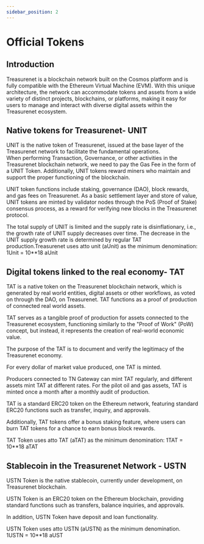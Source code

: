 ```yaml
---
sidebar_position: 2
---
```


# Official Tokens

## Introduction

Treasurenet is a blockchain network built on the Cosmos platform and is fully compatible with the Ethereum Virtual Machine (EVM). With this unique architecture, the network can accommodate tokens and assets from a wide variety of distinct projects, blockchains, or platforms, making it easy for users to manage and interact with diverse digital assets within the Treasurenet ecosystem.

## Native tokens for Treasurenet- UNIT

UNIT is the native token of Treasurenet, issued at the base layer of the Treasurenet network to facilitate the fundamental operations.  
When performing Transaction, Governance, or other activities in the Treasurenet blockchain network, we need to pay the Gas Fee in the form of a UNIT Token. Additionally, UNIT tokens reward miners who maintain and support the proper functioning of the blockchain.

UNIT token functions include staking, governance (DAO), block rewards, and gas fees on Treasurenet. As a basic settlement layer and store of value, UNIT tokens are minted by validator nodes through the PoS (Proof of Stake) consensus process, as a reward for verifying new blocks in the Treasurenet protocol.

The total supply of UNIT is limited and the supply rate is disinflationary, i.e., the growth rate of UNIT supply decreases over time. The decrease in the UNIT supply growth rate is determined by regular TAT production.Treasurenet uses atto unit (aUnit) as the minimum denomination:
1Unit = 10\*\*18 aUnit

## Digital tokens linked to the real economy- TAT

TAT is a native token on the Treasurenet blockchain network, which is generated by real world entities, digital assets or other workflows, as voted on through the DAO, on Treasurenet. TAT functions as a proof of production of connected real world assets.

TAT serves as a tangible proof of production for assets connected to the Treasurenet ecosystem, functioning similarly to the "Proof of Work" (PoW) concept, but instead, it represents the creation of real-world economic value.

The purpose of the TAT is to document and verify the legitimacy of the Treasurenet economy.

For every dollar of market value produced, one TAT is minted.

Producers connected to TN Gateway can mint TAT regularly, and different assets mint TAT at different rates. For the pilot oil and gas assets, TAT is minted once a month after a monthly audit of production.

TAT is a standard ERC20 token on the Ethereum network, featuring standard ERC20 functions such as transfer, inquiry, and approvals.

Additionally, TAT tokens offer a bonus staking feature, where users can burn TAT tokens for a chance to earn bonus block rewards.

TAT Token uses atto TAT (aTAT) as the minimum denomination:
1TAT = 10\*\*18 aTAT

## Stablecoin in the Treasurenet Network - USTN

USTN Token is the native stablecoin, currently under development, on Treasurenet blockchain.

USTN Token is an ERC20 token on the Ethereum blockchain, providing standard functions such as transfers, balance inquiries, and approvals.

In addition, USTN Token have deposit and loan functionality.

USTN Token uses atto USTN (aUSTN) as the minimum denomination.
1USTN = 10\*\*18 aUST
